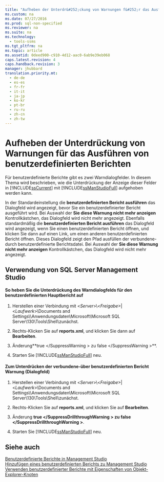 ```yaml
---
title: "Aufheben der Unterdr&#252;ckung von Warnungen f&#252;r das Ausf&#252;hren von benutzerdefinierten Berichten"
ms.custom: na
ms.date: 07/27/2016
ms.prod: sql-non-specified
ms.reviewer: na
ms.suite: na
ms.technology: 
  - tools-ssms
ms.tgt_pltfrm: na
ms.topic: article
ms.assetid: 0deed900-c910-4d12-aac0-6ab9e39eb068
caps.latest.revision: 4
caps.handback.revision: 3
manager: jhubbard
translation.priority.mt: 
  - de-de
  - es-es
  - fr-fr
  - it-it
  - ja-jp
  - ko-kr
  - pt-br
  - ru-ru
  - zh-cn
  - zh-tw
---
```

# Aufheben der Unterdr&#252;ckung von Warnungen f&#252;r das Ausf&#252;hren von benutzerdefinierten Berichten
Für benutzerdefinierte Berichte gibt es zwei Warndialogfelder. In diesem Thema wird beschrieben, wie die Unterdrückung der Anzeige dieser Felder in [!INCLUDE[ssCurrent](../content/includes/ssCurrent_md.md)] mit [!INCLUDE[ssManStudioFull](../content/includes/ssManStudioFull_md.md)] aufgehoben werden kann.  
  
In der Standardeinstellung die **benutzerdefinierten Bericht ausführen** das Dialogfeld wird angezeigt, bevor Sie ein benutzerdefinierter Bericht ausgeführt wird. Bei Auswahl der **Sie diese Warnung nicht mehr anzeigen** Kontrollkästchen, das Dialogfeld wird nicht mehr angezeigt. Ebenfalls standardmäßig die **benutzerdefinierten Bericht ausführen** das Dialogfeld wird angezeigt, wenn Sie einen benutzerdefinierten Bericht öffnen, und klicken Sie dann auf einen Link, um einen anderen benutzerdefinierten Bericht öffnen. Dieses Dialogfeld zeigt den Pfad ausfüllen der verbundene\-durch benutzerdefinierte Berichtsdatei. Bei Auswahl der **Sie diese Warnung nicht mehr anzeigen** Kontrollkästchen, das Dialogfeld wird nicht mehr angezeigt.  
  
## <a name="SSMSProcedure"></a>Verwendung von SQL Server Management Studio  
  
#### So heben Sie die Unterdrückung des Warndialogfelds für den benutzerdefinierten Hauptbericht auf  
  
1.  Herstellen einer Verbindung mit <*Server*>\\<*Freigabe*>|<*Laufwerk*>\\Documents and Settings\\<UserProfile>\\Anwendungsdaten\\Microsoft\\Microsoft SQL Server\\130\\Tools\\Shell\\zunächst.  
  
2.  Rechts\-Klicken Sie auf **reports.xml**, und klicken Sie dann auf **Bearbeiten**.  
  
3.  Änderung**<SuppressWarning>true <\/SuppressWarning > zu <SuppressWarning>false <\/SuppressWarning >**.  
  
4.  Starten Sie [!INCLUDE[ssManStudioFull](../content/includes/ssManStudioFull_md.md)] neu.  
  
#### Zum Unterdrücken der verbundene\-über benutzerdefinierten Bericht Warnung (Dialogfeld)  
  
1.  Herstellen einer Verbindung mit <*Server*>\\<*Freigabe*>|<*Laufwerk*>\\Documents and Settings\\<UserProfile>\\Anwendungsdaten\\Microsoft\\Microsoft SQL Server\\130\\Tools\\Shell\\zunächst.  
  
2.  Rechts\-Klicken Sie auf **reports.xml**, und klicken Sie auf **Bearbeiten**.  
  
3.  Änderung **<SuppressDrillthroughWarning>true <\/SuppressDrillthroughWarning > zu <SuppressDrillthroughWarning>false <\/SuppressDrillthroughWarning >**.  
  
4.  Starten Sie [!INCLUDE[ssManStudioFull](../content/includes/ssManStudioFull_md.md)] neu.  
  
## Siehe auch  
[Benutzerdefinierte Berichte in Management Studio](../content/Custom-Reports-in-Management-Studio.md)  
[Hinzufügen eines benutzerdefinierten Berichts zu Management Studio](../content/Add-a-Custom-Report-to-Management-Studio.md)  
[Verwenden benutzerdefinierter Berichte mit Eigenschaften von Objekt-Explorer-Knoten](../content/Use-Custom-Reports-with-Object-Explorer-Node-Properties.md)  
  
